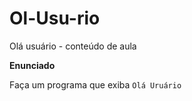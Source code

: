 # Ol-Usu-rio
Olá usuário - conteúdo de aula

**Enunciado**

Faça um programa que exiba `Olá Uruário`

